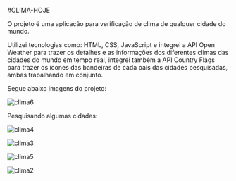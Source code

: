 #CLIMA-HOJE

O projeto é uma aplicação para verificação de clima de qualquer cidade do mundo.

Utilizei tecnologias como:
HTML, CSS, JavaScript e integrei a API Open Weather para trazer os detalhes e as informações dos diferentes climas das cidades do mundo em tempo real, integrei também a API Country Flags para trazer os icones das bandeiras de cada país das cidades pesquisadas, ambas trabalhando em conjunto.

Segue abaixo imagens do projeto:

![clima6](https://user-images.githubusercontent.com/107739313/201546129-f6065fd6-8a98-4478-894e-686c30442853.png)


Pesquisando algumas cidades:

![clima4](https://user-images.githubusercontent.com/107739313/201546068-f5c6dd40-17a1-4c0c-90ba-569b167b19a0.png)

![clima3](https://user-images.githubusercontent.com/107739313/201546033-f514004e-7236-4a6e-9e9f-0fa75b585157.png)

![clima5](https://user-images.githubusercontent.com/107739313/201545992-0307dacf-4bf7-447f-8b87-53f1e39c278f.png)

![clima2](https://user-images.githubusercontent.com/107739313/201546168-fb7d3584-719f-44b5-9e7b-b54fc2271f50.png)

